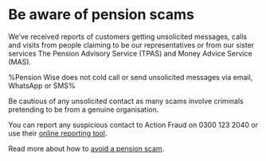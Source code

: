 # Be aware of pension scams

We’ve received reports of customers getting unsolicited messages, calls and
visits from people claiming to be our representatives or from our sister
services The Pension Advisory Service (TPAS) and Money Advice Service (MAS).

%Pension Wise does not cold call or send unsolicited messages via email, WhatsApp or SMS%

Be cautious of any unsolicited contact as many scams involve criminals pretending to be from a genuine organisation.

You can report any suspicious contact to Action Fraud on 0300 123 2040 or use their [online reporting tool](https://www.actionfraud.police.uk/reporting-fraud-and-cyber-crime).

Read more about how to [avoid a pension scam](/en/scams).
